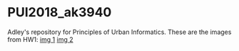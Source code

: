 # PUI2018_ak3940
Adley's repository for Principles of Urban Informatics.
These are the images from HW1: 
[img 1](HW1_1.png)
[img 2](HW1_2.png)
